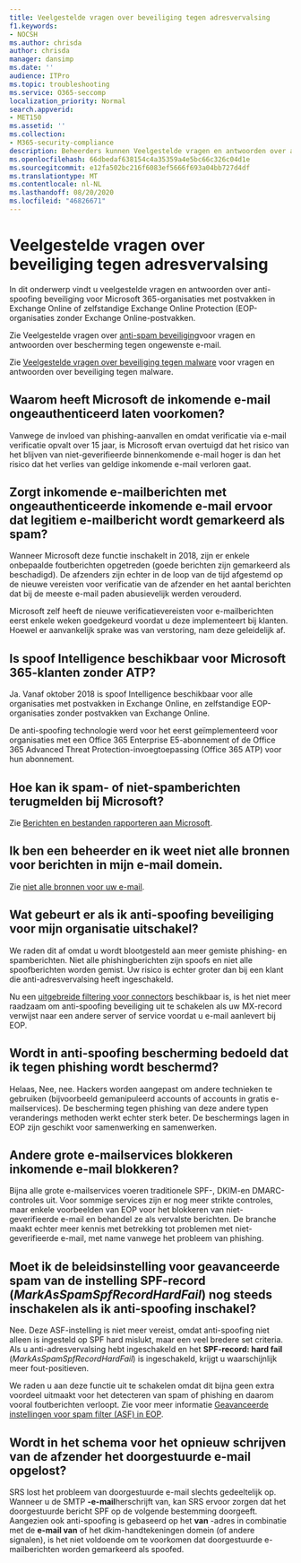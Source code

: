 ```yaml
---
title: Veelgestelde vragen over beveiliging tegen adresvervalsing
f1.keywords:
- NOCSH
ms.author: chrisda
author: chrisda
manager: dansimp
ms.date: ''
audience: ITPro
ms.topic: troubleshooting
ms.service: O365-seccomp
localization_priority: Normal
search.appverid:
- MET150
ms.assetid: ''
ms.collection:
- M365-security-compliance
description: Beheerders kunnen Veelgestelde vragen en antwoorden over anti-spoofing beveiliging weergeven in Exchange Online Protection (EOP).
ms.openlocfilehash: 66dbedaf638154c4a35359a4e5bc66c326c04d1e
ms.sourcegitcommit: e12fa502bc216f6083ef5666f693a04bb727d4df
ms.translationtype: MT
ms.contentlocale: nl-NL
ms.lasthandoff: 08/20/2020
ms.locfileid: "46826671"
---
```

# <a name="anti-spoofing-protection-faq"></a>Veelgestelde vragen over beveiliging tegen adresvervalsing

In dit onderwerp vindt u veelgestelde vragen en antwoorden over anti-spoofing beveiliging voor Microsoft 365-organisaties met postvakken in Exchange Online of zelfstandige Exchange Online Protection (EOP-organisaties zonder Exchange Online-postvakken.

Zie Veelgestelde vragen over [anti-spam beveiliging](anti-spam-protection-faq.md)voor vragen en antwoorden over bescherming tegen ongewenste e-mail.

Zie [Veelgestelde vragen over beveiliging tegen malware](anti-malware-protection-faq-eop.md) voor vragen en antwoorden over beveiliging tegen malware.

## <a name="why-did-microsoft-choose-to-junk-unauthenticated-inbound-email"></a>Waarom heeft Microsoft de inkomende e-mail ongeauthenticeerd laten voorkomen?

Vanwege de invloed van phishing-aanvallen en omdat verificatie via e-mail verificatie opvalt over 15 jaar, is Microsoft ervan overtuigd dat het risico van het blijven van niet-geverifieerde binnenkomende e-mail hoger is dan het risico dat het verlies van geldige inkomende e-mail verloren gaat.

## <a name="does-junking-unauthenticated-inbound-email-cause-legitimate-email-to-be-marked-as-spam"></a>Zorgt inkomende e-mailberichten met ongeauthenticeerde inkomende e-mail ervoor dat legitiem e-mailbericht wordt gemarkeerd als spam?

Wanneer Microsoft deze functie inschakelt in 2018, zijn er enkele onbepaalde foutberichten opgetreden (goede berichten zijn gemarkeerd als beschadigd). De afzenders zijn echter in de loop van de tijd afgestemd op de nieuwe vereisten voor verificatie van de afzender en het aantal berichten dat bij de meeste e-mail paden abusievelijk werden verouderd.

Microsoft zelf heeft de nieuwe verificatievereisten voor e-mailberichten eerst enkele weken goedgekeurd voordat u deze implementeert bij klanten. Hoewel er aanvankelijk sprake was van verstoring, nam deze geleidelijk af.

## <a name="is-spoof-intelligence-available-to-microsoft-365-customers-without-atp"></a>Is spoof Intelligence beschikbaar voor Microsoft 365-klanten zonder ATP?

Ja. Vanaf oktober 2018 is spoof Intelligence beschikbaar voor alle organisaties met postvakken in Exchange Online, en zelfstandige EOP-organisaties zonder postvakken van Exchange Online.

De anti-spoofing technologie werd voor het eerst geïmplementeerd voor organisaties met een Office 365 Enterprise E5-abonnement of de Office 365 Advanced Threat Protection-invoegtoepassing (Office 365 ATP) voor hun abonnement.

## <a name="how-can-i-report-spam-or-non-spam-messages-back-to-microsoft"></a>Hoe kan ik spam- of niet-spamberichten terugmelden bij Microsoft?

Zie [ Berichten en bestanden rapporteren aan Microsoft](report-junk-email-messages-to-microsoft.md).

## <a name="im-an-admin-and-i-dont-know-all-of-sources-for-messages-in-my-email-domain"></a>Ik ben een beheerder en ik weet niet alle bronnen voor berichten in mijn e-mail domein.

Zie [niet alle bronnen voor uw e-mail](email-validation-and-authentication.md#you-dont-know-all-sources-for-your-email).

## <a name="what-happens-if-i-disable-anti-spoofing-protection-for-my-organization"></a>Wat gebeurt er als ik anti-spoofing beveiliging voor mijn organisatie uitschakel?

We raden dit af omdat u wordt blootgesteld aan meer gemiste phishing- en spamberichten. Niet alle phishingberichten zijn spoofs en niet alle spoofberichten worden gemist. Uw risico is echter groter dan bij een klant die anti-adresvervalsing heeft ingeschakeld.

Nu een [uitgebreide filtering voor connectors](https://docs.microsoft.com/exchange/mail-flow-best-practices/use-connectors-to-configure-mail-flow/enhanced-filtering-for-connectors) beschikbaar is, is het niet meer raadzaam om anti-spoofing beveiliging uit te schakelen als uw MX-record verwijst naar een andere server of service voordat u e-mail aanlevert bij EOP.

## <a name="does-anti-spoofing-protection-mean-i-will-be-protected-from-all-phishing"></a>Wordt in anti-spoofing bescherming bedoeld dat ik tegen phishing wordt beschermd?

Helaas, Nee, nee. Hackers worden aangepast om andere technieken te gebruiken (bijvoorbeeld gemanipuleerd accounts of accounts in gratis e-mailservices). De bescherming tegen phishing van deze andere typen veranderings methoden werkt echter sterk beter. De beschermings lagen in EOP zijn geschikt voor samenwerking en samenwerken.

## <a name="do-other-large-email-services-block-unauthenticated-inbound-email"></a>Andere grote e-mailservices blokkeren inkomende e-mail blokkeren?

Bijna alle grote e-mailservices voeren traditionele SPF-, DKIM-en DMARC-controles uit. Voor sommige services zijn er nog meer strikte controles, maar enkele voorbeelden van EOP voor het blokkeren van niet-geverifieerde e-mail en behandel ze als vervalste berichten. De branche maakt echter meer kennis met betrekking tot problemen met niet-geverifieerde e-mail, met name vanwege het probleem van phishing.

## <a name="do-i-still-need-to-enable-the-advanced-spam-filter-setting-spf-record-hard-fail-_markasspamspfrecordhardfail_-if-i-enable-anti-spoofing"></a>Moet ik de beleidsinstelling voor geavanceerde spam van de instelling SPF-record (_MarkAsSpamSpfRecordHardFail_) nog steeds inschakelen als ik anti-spoofing inschakel?

Nee. Deze ASF-instelling is niet meer vereist, omdat anti-spoofing niet alleen is ingesteld op SPF hard mislukt, maar een veel bredere set criteria. Als u anti-adresvervalsing hebt ingeschakeld en het **SPF-record: hard fail** (_MarkAsSpamSpfRecordHardFail_) is ingeschakeld, krijgt u waarschijnlijk meer fout-positieven.

We raden u aan deze functie uit te schakelen omdat dit bijna geen extra voordeel uitmaakt voor het detecteren van spam of phishing en daarom vooral foutberichten verloopt. Zie voor meer informatie [Geavanceerde instellingen voor spam filter (ASF) in EOP](advanced-spam-filtering-asf-options.md).

## <a name="does-sender-rewriting-scheme-help-fix-forwarded-email"></a>Wordt in het schema voor het opnieuw schrijven van de afzender het doorgestuurde e-mail opgelost?

SRS lost het probleem van doorgestuurde e-mail slechts gedeeltelijk op. Wanneer u de SMTP **-e-mail**herschrijft van, kan SRS ervoor zorgen dat het doorgestuurde bericht SPF op de volgende bestemming doorgeeft. Aangezien ook anti-spoofing is gebaseerd op het **van** -adres in combinatie met de **e-mail van** of het dkim-handtekeningen domein (of andere signalen), is het niet voldoende om te voorkomen dat doorgestuurde e-mailberichten worden gemarkeerd als spoofed.
